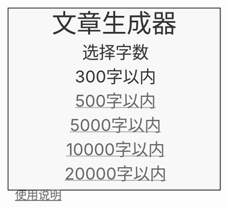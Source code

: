 <html>
  <head>
    <title>Quarklidean文章生成器</title>
    <meta http-equiv="content-type" content="txt/html; charset=utf-8" />
    <meta name="viewport" content="width=device-width, initial-scale=1.0, maximum-scale=1.0, user-scalable=0">
    <link rel="icon" href="data:image/ico;base64,aWNv">
    <script src="https://hm.baidu.com/hm.js?058d1e446dd338b69f2e385ba2f930f2"></script>
    <script async src="https://www.googletagmanager.com/gtag/js?id=G-BM8WXEWW3P"></script>
  </head>
  <body>
    <div id="主体">
      <div id="标题">文章生成器</div>
      <div id="主题">
        <span>选择字数</span>
  
      </div>
      <div id="主题">
    <a class="链接" href="文章生成器300字.html">   
   <div id="300字以内">
        <span>300字以内</span>
      <a class="链接" href="文章生成器500字.html">     <div id="500字以内">
        <span>500字以内</span>
    
    <a class="链接" href="文章生成器1000字.html">   
      <div id="1000字以内">
        <span>1000字以内</span>
       <a class="链接" href="文章生成器2000字.html">   
     <div id="2000字以内">
        <span>2000字以内</span>
       <a class="链接" href="文章生成器2000字">   
   <a class="链接" href="文章生成器5000字.html">   
   <div id="5000字以内">
        <span>5000字以内</span>
      <a class="链接" href="文章生成器10000字.html">   
   <div id="10000字以内">
        <span>10000字以内</span>
      <a class="链接" href="文章生成器20000字.html">   
   <div id="20000字以内">
        <span>20000字以内</span>
      </div>
        </div>
      <div id="文章"></div>
    </div>
    <div id="声明">
      <p id="声明文字">请勿将生成的文章用于正规用途</p>
      <p>
      <p><a class="链接" href="https://mp.weixin.qq.com/s/q_8ywyEC9dxGkfaEUyO52w">使用说明</a></p>
    </div>
    <div id="页脚">
      <p>
        

<script>
let _hmt = window._hmt || [];
window.dataLayer = window.dataLayer || [];
function gtag(){dataLayer.push(arguments);}
gtag('js', new Date());
gtag('config', 'G-BM8WXEWW3P');

function track(eventName, title, seed) {
    gtag('event', eventName, {'event_label': title,'seed': seed,'title_seed':title+'_'+seed});
    _hmt.push(['_trackEvent', eventName, 'title', title]);
    _hmt.push(['_trackEvent', eventName, 'title_seed', title+'_'+seed]);
}

window.$ = function (selector) {
    return document.querySelector(selector);
}

function 获取网址参数(参数) {
    return new URL(window.location.href).searchParams.get(参数)
}</script>
<style>
  @media screen and (max-width: 1024px) {
    html{
      font-size: 2vw;
      color: #333333;
    }
    body{
      margin: 0;
    }
    #主体{
      border: 2px solid #333333;
      margin: 6px;
      padding: 6px;
      background: #f8f8f8;
    }
    #标题{
      font-size: 3rem;
      line-height: 3rem;
      text-align: center;
    }
    #主题{
      text-align: center;
      margin-top: 6px;
      font-size: 0px;
    }
    #主题 span{
      font-size: 2rem;
      vertical-align: baseline;
      margin-left: 6px;
    }
    #主题 input{
      border: none;
      border-bottom: #666666 2px solid;
      padding: 1px 0 0 0;
      margin: 0px 6px 0 6px;
      vertical-align: baseline;
      font-size: 2rem;
      background: #f8f8f8;
      color: #333333;
      text-align: center;
      min-width: 20%;
    }
    #主题 button{
      border: 0;
      padding: 3px 7px 3px 7px;
      margin: 0;
      vertical-align: top;
      font-size: 1.4rem;
      background: #454545;
      color: #efefef;
    }
    #文章 div{
      margin-top: 6px;
      font-size: 2rem;
      text-align: justify;
    }
    #声明{
      float: left;
      margin: 0 0 0 6px;
    }
    #声明 p{
      margin: 0 0 3px 3px;
      font-size: 1.4rem;
    }
    #声明文字{
      display: none;
    }
    #页脚{
      margin: 6px;
    }
    #页脚 p{
      margin: 3px;
      font-size: 1.4rem;
      text-align: right;
    }
    .链接{
      color: #666666;
    }
    .图标{
      height: 1rem;
      width: 1rem;
      vertical-align: top;
      margin-top: 2px;
    }
  }

  @media screen and (min-width: 1024px) {
    html{
      font-size: 1.3vw;
      color: #333333;
    }
    body{
      margin: 0;
    }
    #主体{
      border: 2px solid #333333;
      margin: 20px;
      padding: 20px;
      background: #f8f8f8;
    }
    #标题{
      font-size: 1.9rem;
      line-height: 1.9rem;
      text-align: center;
    }
    #主题{
      text-align: center;
      margin-top: 20px;
      font-size: 0px;
    }
    #主题 span{
      font-size: 1rem;
      vertical-align: baseline;
      margin-left: 20px;
    }
    #主题 input{
      border: none;
      border-bottom: #666666 2px solid;
      padding: 1px 0 0 0;
      margin: 0px 20px 0 20px;
      vertical-align: baseline;
      font-size: 1rem;
      background: #f8f8f8;
      color: #333333;
      text-align: center;
      min-width: 20%;
    }
    #主题 button{
      border: 0;
      padding: 5px 15px 5px 15px;
      margin: 0;
      vertical-align: top;
      font-size: 0.75rem;
      background: #454545;
      color: #efefef;
    }
    #文章 div{
      margin-top: 20px;
      text-align: justify;
    }
    #声明{
      float: left;
      margin: 0 0 0 20px;
    }
    #声明 p{
      margin: 0 0 5px 5px;
      font-size: 0.75rem;
    }
    #声明文字{
      display: none;
    }
    #页脚{
      margin: 20px;
    }
    #页脚 p{
      margin: 5px;
      font-size: 0.75rem;
      text-align: right;
    }
    .链接{
      color: #666666;
    }
    #页脚 span{
      padding: 2px 0 0 0;
      vertical-align: baseline;
    }
    .图标{
      height: 0.7rem;
      width: 0.7rem;
      vertical-align: top;
      margin-top: 4px;
    }
  }

</style>
